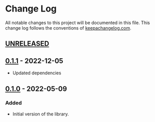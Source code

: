 # Change Log
All notable changes to this project will be documented in this file. This change log follows the conventions of [keepachangelog.com](http://keepachangelog.com/).

## [UNRELEASED]

## [0.1.1] - 2022-12-05
- Updated dependencies

## [0.1.0] - 2022-05-09

### Added
- Initial version of the library.

[UNRELEASED]:  https://github.com/gethop-dev/user-manager.cognito/compare/v0.1.1...HEAD
[0.1.1]: https://github.com/gethop-dev/user-manager.cognito/releases/tag/v0.1.0...v0.1.1
[0.1.0]: https://github.com/gethop-dev/user-manager.cognito/releases/tag/v0.1.0
